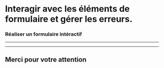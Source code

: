 <!-- footer: Copyright 2017 © Glenn ROLLAND – Reproduction interdite -->
<!-- page_number : true -->

<link rel="stylesheet" href="../../assets/style.css" />

# Interagir avec les éléments de formulaire et gérer les erreurs.

### Réaliser un formulaire intéractif

<!-- 07/05 EXERCICE -->

----

<!-- 
TODO:  ajotuer exercice formulaire interactif
-->

----

## Merci pour votre attention
